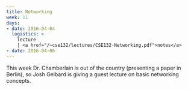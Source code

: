 ```yaml
---
title: Networking
week: 11
days:
- date: 2016-04-04
  logistics: >
    lecture 
    | <a href="/~cse132/lectures/CSE132-Networking.pdf">notes</a>
- date: 2016-04-06
---
```


This week Dr. Chamberlain is out of the country (presenting a paper in
Berlin), so Josh Gelbard is giving a guest lecture on basic networking concepts.
